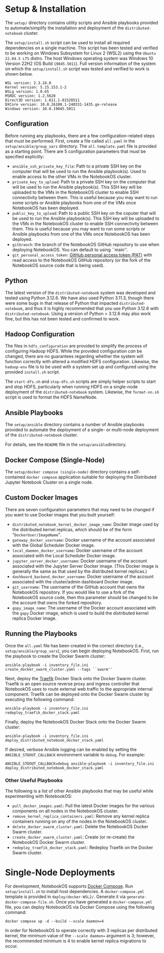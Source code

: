 # Setup & Installation

The `setup/` directory contains utility scripts and Ansible playbooks provided to automate/simplify the installation 
and deployment of the `distributed-notebook` cluster.

The `setup/install.sh` script can be used to install all required dependencies on a single machine. This script has been
tested and verified to be working on Windows Subsystem for Linux 2 (WSL2) using the `Ubuntu 22.04.5 LTS` distro. The host
Windows operating system was Windows 10 Version 22H2 (OS Build `19045.5011`). Full version information of the system on 
which the `setup/install.sh` script was tested and verified to work is shown below.
```shell
WSL version: 2.3.24.0
Kernel version: 5.15.153.1-2
WSLg version: 1.0.65
MSRDC version: 1.2.5620
Direct3D version: 1.611.1-81528511
DXCore version: 10.0.26100.1-240331-1435.ge-release
Windows version: 10.0.19045.5011
```

## Configuration

Before running any playbooks, there are a few configuration-related steps that must be performed. First, create a file called `all.yaml` in the `setup/ansible/group_vars` directory. The `all.template.yaml` file is provided as a starting point. There are 5 configuration parameters that must be specified explicitly:
- `ansible_ssh_private_key_file`: Path to a private SSH key on the computer that will be used to run the Ansible playbook(s). Used to enable access to the other VMs in the NotebookOS cluster.
- `private_key_to_upload`: Path to a private SSH key on the computer that will be used to run the Ansible playbook(s). This SSH key will be uploaded to the VMs in the NotebookOS cluster to enable SSH connectivity between them. This is useful because you may want to run some scripts or Ansible playbooks from one of the VMs once NotebookOS has been deployed.
- `public_key_to_upload`: Path to a public SSH key on the coputer that will be used to run the Ansible playbook(s). This SSH key will be uploaded to the VMs in the NotebookOS cluster to enable SSH connectivity between them. This is useful because you may want to run some scripts or Ansible playbooks from one of the VMs once NotebookOS has been deployed.
- `gitbranch`: the branch of the NotebookOS GitHub repository to use when deploying NotebookOS. You can default to using ``main''.
- `git_personal_access_token`: [GitHub personal access token (PAT)](https://docs.github.com/en/authentication/keeping-your-account-and-data-secure/managing-your-personal-access-tokens) with read access to the NotebookOS GitHub repository (or the fork of the NotebookOS source code that is being used).

## Python

The latest version of the `distributed-notebook` system was developed and tested using Python 3.12.6. We have also
used Python 3.11.3, though there were some bugs in that release of Python that impacted `distributed-notebook`, and thus
it is highly recommended that you use Python 3.12.6 with `distributed-notebook`. Using a version of Python > 3.12.6 may
also work fine, but this has not been tested and confirmed to work.

## Hadoop Configuration

The files in `hdfs_configuration` are provided to simplify the process of configuring Hadoop HDFS. While the provided
configuration _can_ be changed, there are no guarantees regarding whether the system will function correctly with
altered a modified HDFS configuration. Likewise, the `hadoop-env` file is to be used with a system set up and configured
using the provided `install.sh` script.

The `start-dfs.sh` and `stop-dfs.sh` scripts are simply helper scripts to start and stop HDFS, particularly when 
running HDFS on a single-node deployment of the `distributed-notebook` system. Likewise, the `format-nn.sh` script
is used to format the HDFS NameNode.

## Ansible Playbooks

The `setup/ansible` directory contains a number of Ansible playbooks provided to automate the deployment of a 
single- or multi-node deployment of the `distributed-notebook` cluster. 

For details, see the `README` file in the `setup/ansible`directory.

## Docker Compose (Single-Node)

The `setup/docker compose (single-node)` directory contains a self-contained `docker compose` application suitable for 
deploying the Distributed Jupyter Notebook Cluster on a single node.

## Custom Docker Images
There are seven configuration parameters that may need to be changed if you want to use Docker images that you built yourself:
- `distributed_notebook_kernel_docker_image_name`: Docker image used by the distributed kernel replicas, which should be of the form "`DockerUser/ImageName`".
- `gateway_docker_username`: Docker username of the account associated with the Global Scheduler Docker image.
- `local_daemon_docker_username`: Docker username of the account associated with the Local Scheduler Docker image.
- `jupyter_server_docker_username`: Docker username of the account associated with the Jupyter Server Docker image. (This Docker image is generally the same as that used by the distributed kernel replicas.)
- `dashboard_backend_docker_username`: Docker username of the account associated with the cluster/admin dashboard Docker image.
- `git_username`: The username of the GitHub account that owns the NotebookOS repository. If you would like to use a fork of the NotebookOS source code, then this parameter should be changed to be the account that owns the forked repository.
- `gopy_image_name`: The username of the Docker account associated with the `gopy` Docker image, which is used to build the distributed kernel replica Docker image.

## Running the Playbooks

Once the `all.yaml` file has been created in the correct directory (i.e., `setup/ansible/group_vars`), you can begin deploying NotebookOS. First, run the playbook to create the Docker Swarm cluster:
``` shell
ansible-playbook -i inventory_file.ini create_docker_swarm_cluster.yaml --tags ``swarm''
```

Next, deploy the [Traefik](https://traefik.io/traefik) Docker Stack onto the Docker Swarm cluster. Traefik is an open source reverse proxy and ingress controller that NotebookOS uses to route external web traffic to the appropriate internal component. Traefik can be deployed onto the Docker Swarm cluster by executing the following command:
``` shell
ansible-playbook -i inventory_file.ini redeploy_traefik_docker_stack.yaml
```

Finally, deploy the NotebookOS Docker Stack onto the Docker Swarm cluster:
``` shell
ansible-playbook -i inventory_file.ini deploy_distributed_notebook_docker_stack.yaml
```

If desired, verbose Ansible logging can be enabled by setting the `ANSIBLE_STDOUT_CALLBACK` environment variable to `debug`. For example:
``` shell
ANSIBLE_STDOUT_CALLBACK=debug ansible-playbook -i inventory_file.ini deploy_distributed_notebook_docker_stack.yaml
```

### Other Useful Playbooks 

The following is a list of other Ansible playbooks that may be useful while experimenting with NotebookOS:
- `pull_docker_images.yaml`: Pull the latest Docker images for the various components on all nodes in the NotebookOS cluster.
- `remove_kernel_replica_containers.yaml`: Remove any kernel replica containers running on any of the nodes in the NotebookOS cluster.
- `delete_docker_swarm_cluster.yaml`: Delete the NotebookOS Docker Swarm cluster. 
- `create_docker_swarm_cluster.yaml`: Create (or re-create) the NotebookOS Docker Swarm cluster. 
- `redeploy_traefik_docker_stack.yaml`: Redeploy Traefik on the Docker Swarm cluster.

# Single-Node Deployments

For development, NotebookOS supports [Docker Compose](https://docs.docker.com/compose/). Run `setup/install.sh` to install host dependencies. A `docker-compose.yml` template is provided in `deploy/docker-WSL2/`. Generate it via `generate-docker-compose-file.sh`. Once you have generated a `docker-compose.yml` file, you can deploy NotebookOS via Docker Compose using the following command:

``` shell
docker compose up -d --build --scale daemon=4
```

In order for NotebookOS to operate correctly with 3 replicas per distributed kernel, the minimum value of the `--scale daemon=` argument is 3; however, the recommended minimum is 4 to enable kernel replica migrations to occur.
